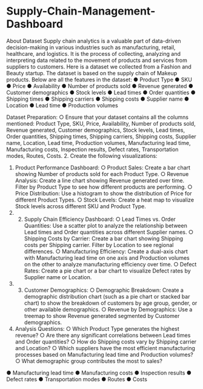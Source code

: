 # Supply-Chain-Management-Dashboard
About Dataset
Supply chain analytics is a valuable part of data-driven decision-making in various industries such as
manufacturing, retail, healthcare, and logistics. It is the process of collecting, analyzing and interpreting
data related to the movement of products and services from suppliers to customers.
Here is a dataset we collected from a Fashion and Beauty startup. The dataset is based on the supply
chain of Makeup products. Below are all the features in the dataset:
● Product Type
● SKU
● Price
● Availability
● Number of products sold
● Revenue generated
● Customer demographics
● Stock levels
● Lead times
● Order quantities
● Shipping times
● Shipping carriers
● Shipping costs
● Supplier name
● Location
● Lead time
● Production volumes


Dataset Preparation:
○ Ensure that your dataset contains all the columns mentioned: Product Type, SKU,
Price, Availability, Number of products sold, Revenue generated,
Customer demographics, Stock levels, Lead times, Order quantities,
Shipping times, Shipping carriers, Shipping costs, Supplier name,
Location, Lead time, Production volumes, Manufacturing lead time,
Manufacturing costs, Inspection results, Defect rates, Transportation
modes, Routes, Costs.
2. Create the following visualizations:
1. Product Performance Dashboard:
○ Product Sales: Create a bar chart showing Number of products sold for each
Product Type.
○ Revenue Analysis: Create a line chart showing Revenue generated over time. Filter by
Product Type to see how different products are performing.
○ Price Distribution: Use a histogram to show the distribution of Price for different
Product Types.
○ Stock Levels: Create a heat map to visualize Stock levels across different SKU and
Product Type.
3. 2. Supply Chain Efficiency Dashboard:
○ Lead Times vs. Order Quantities: Use a scatter plot to analyze the relationship between
Lead times and Order quantities across different Supplier names.
○ Shipping Costs by Carrier: Create a bar chart showing Shipping costs per Shipping
carrier. Filter by Location to see regional differences.
○ Manufacturing Efficiency: Create a dual-axis chart with Manufacturing lead time on
one axis and Production volumes on the other to analyze manufacturing efficiency over
time.
○ Defect Rates: Create a pie chart or a bar chart to visualize Defect rates by Supplier
name or Location.
4. 3. Customer Demographics:
○ Demographic Breakdown: Create a demographic distribution chart (such as a pie chart or
stacked bar chart) to show the breakdown of customers by age group, gender, or other
available demographics.
○ Revenue by Demographics: Use a treemap to show Revenue generated segmented
by Customer demographics.
5. Analysis Questions:
○ Which Product Type generates the highest revenue?
○ Are there any significant correlations between Lead times and Order quantities?
○ How do Shipping costs vary by Shipping carrier and Location?
○ Which suppliers have the most efficient manufacturing processes based on
Manufacturing lead time and Production volumes?
○ What demographic group contributes the most to sales?

● Manufacturing lead time
● Manufacturing costs
● Inspection results
● Defect rates
● Transportation modes
● Routes
● Costs
